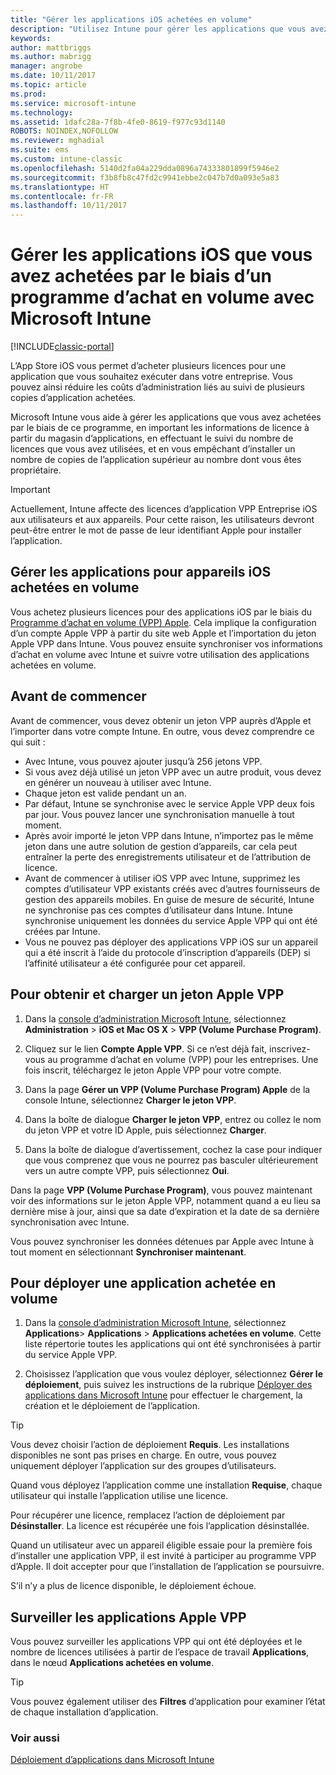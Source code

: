 ```yaml
---
title: "Gérer les applications iOS achetées en volume"
description: "Utilisez Intune pour gérer les applications que vous avez achetées en volume auprès d’Apple, en important les informations de licence à partir du magasin d’applications, en effectuant le suivi du nombre de licences que vous avez utilisées, et en vous empêchant d’installer un nombre de copies de l’application supérieur au nombre dont vous êtes propriétaire."
keywords: 
author: mattbriggs
ms.author: mabrigg
manager: angrobe
ms.date: 10/11/2017
ms.topic: article
ms.prod: 
ms.service: microsoft-intune
ms.technology: 
ms.assetid: 1dafc28a-7f8b-4fe0-8619-f977c93d1140
ROBOTS: NOINDEX,NOFOLLOW
ms.reviewer: mghadial
ms.suite: ems
ms.custom: intune-classic
ms.openlocfilehash: 5140d2fa04a229dda0896a74333801899f5946e2
ms.sourcegitcommit: f3b8fb8c47fd2c9941ebbe2c047b7d0a093e5a83
ms.translationtype: HT
ms.contentlocale: fr-FR
ms.lasthandoff: 10/11/2017
---
```

# <a name="manage-ios-apps-you-purchased-through-a-volume-purchase-program-with-microsoft-intune"></a>Gérer les applications iOS que vous avez achetées par le biais d’un programme d’achat en volume avec Microsoft Intune

[!INCLUDE[classic-portal](../includes/classic-portal.md)]

L’App Store iOS vous permet d’acheter plusieurs licences pour une application que vous souhaitez exécuter dans votre entreprise. Vous pouvez ainsi réduire les coûts d’administration liés au suivi de plusieurs copies d’application achetées.

Microsoft Intune vous aide à gérer les applications que vous avez achetées par le biais de ce programme, en important les informations de licence à partir du magasin d’applications, en effectuant le suivi du nombre de licences que vous avez utilisées, et en vous empêchant d’installer un nombre de copies de l’application supérieur au nombre dont vous êtes propriétaire.

> [!Important]
> Actuellement, Intune affecte des licences d’application VPP Entreprise iOS aux utilisateurs et aux appareils. Pour cette raison, les utilisateurs devront peut-être entrer le mot de passe de leur identifiant Apple pour installer l’application.

## <a name="manage-volume-purchased-apps-for-ios-devices"></a>Gérer les applications pour appareils iOS achetées en volume
Vous achetez plusieurs licences pour des applications iOS par le biais du [Programme d’achat en volume (VPP) Apple](http://www.apple.com/business/vpp/). Cela implique la configuration d’un compte Apple VPP à partir du site web Apple et l’importation du jeton Apple VPP dans Intune.  Vous pouvez ensuite synchroniser vos informations d’achat en volume avec Intune et suivre votre utilisation des applications achetées en volume.

## <a name="before-you-start"></a>Avant de commencer
Avant de commencer, vous devez obtenir un jeton VPP auprès d’Apple et l’importer dans votre compte Intune. En outre, vous devez comprendre ce qui suit :

* Avec Intune, vous pouvez ajouter jusqu’à 256 jetons VPP.
* Si vous avez déjà utilisé un jeton VPP avec un autre produit, vous devez en générer un nouveau à utiliser avec Intune.
* Chaque jeton est valide pendant un an.
* Par défaut, Intune se synchronise avec le service Apple VPP deux fois par jour. Vous pouvez lancer une synchronisation manuelle à tout moment.
* Après avoir importé le jeton VPP dans Intune, n’importez pas le même jeton dans une autre solution de gestion d’appareils, car cela peut entraîner la perte des enregistrements utilisateur et de l’attribution de licence.
* Avant de commencer à utiliser iOS VPP avec Intune, supprimez les comptes d’utilisateur VPP existants créés avec d’autres fournisseurs de gestion des appareils mobiles. En guise de mesure de sécurité, Intune ne synchronise pas ces comptes d’utilisateur dans Intune. Intune synchronise uniquement les données du service Apple VPP qui ont été créées par Intune.
* Vous ne pouvez pas déployer des applications VPP iOS sur un appareil qui a été inscrit à l’aide du protocole d’inscription d’appareils (DEP) si l’affinité utilisateur a été configurée pour cet appareil.

## <a name="to-get-and-upload-an-apple-vpp-token"></a>Pour obtenir et charger un jeton Apple VPP

1.  Dans la [console d’administration Microsoft Intune](https://manage.microsoft.com), sélectionnez **Administration** &gt; **iOS et Mac OS X** &gt; **VPP (Volume Purchase Program)**.

2.  Cliquez sur le lien **Compte Apple VPP**. Si ce n’est déjà fait, inscrivez-vous au programme d’achat en volume (VPP) pour les entreprises. Une fois inscrit, téléchargez le jeton Apple VPP pour votre compte.

3.  Dans la page **Gérer un VPP (Volume Purchase Program) Apple** de la console Intune, sélectionnez **Charger le jeton VPP**.

4.  Dans la boîte de dialogue **Charger le jeton VPP**, entrez ou collez le nom du jeton VPP et votre ID Apple, puis sélectionnez **Charger**.

5.  Dans la boîte de dialogue d’avertissement, cochez la case pour indiquer que vous comprenez que vous ne pourrez pas basculer ultérieurement vers un autre compte VPP, puis sélectionnez **Oui**.

Dans la page **VPP (Volume Purchase Program)**, vous pouvez maintenant voir des informations sur le jeton Apple VPP, notamment quand a eu lieu sa dernière mise à jour, ainsi que sa date d’expiration et la date de sa dernière synchronisation avec Intune.

Vous pouvez synchroniser les données détenues par Apple avec Intune à tout moment en sélectionnant **Synchroniser maintenant**.

## <a name="to-deploy-a-volume-purchased-app"></a>Pour déployer une application achetée en volume

1.  Dans la [console d’administration Microsoft Intune](https://manage.microsoft.com), sélectionnez **Applications**&gt; **Applications** &gt; **Applications achetées en volume**. Cette liste répertorie toutes les applications qui ont été synchronisées à partir du service Apple VPP.

2.  Choisissez l’application que vous voulez déployer, sélectionnez **Gérer le déploiement**, puis suivez les instructions de la rubrique [Déployer des applications dans Microsoft Intune](deploy-apps-in-microsoft-intune.md) pour effectuer le chargement, la création et le déploiement de l’application.

> [!TIP]
> Vous devez choisir l’action de déploiement **Requis**. Les installations disponibles ne sont pas prises en charge. En outre, vous pouvez uniquement déployer l’application sur des groupes d’utilisateurs.

Quand vous déployez l’application comme une installation **Requise**, chaque utilisateur qui installe l’application utilise une licence.

Pour récupérer une licence, remplacez l’action de déploiement par **Désinstaller**. La licence est récupérée une fois l’application désinstallée.

Quand un utilisateur avec un appareil éligible essaie pour la première fois d’installer une application VPP, il est invité à participer au programme VPP d’Apple. Il doit accepter pour que l’installation de l’application se poursuivre.

S’il n’y a plus de licence disponible, le déploiement échoue.

## <a name="to-monitor-apple-vpp-apps"></a>Surveiller les applications Apple VPP
Vous pouvez surveiller les applications VPP qui ont été déployées et le nombre de licences utilisées à partir de l’espace de travail **Applications**, dans le nœud **Applications achetées en volume**.

> [!TIP]
> Vous pouvez également utiliser des **Filtres** d’application pour examiner l’état de chaque installation d’application.

### <a name="see-also"></a>Voir aussi
[Déploiement d’applications dans Microsoft Intune](deploy-apps-in-microsoft-intune.md)
